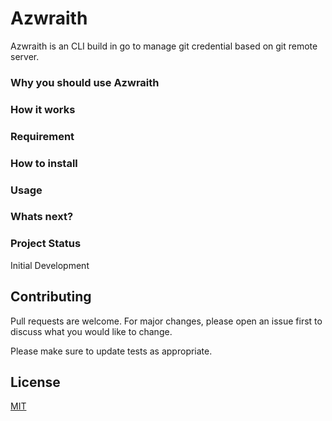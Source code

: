 # Azwraith

Azwraith is an CLI build in go to manage git credential based on git remote server. 

### Why you should use Azwraith

### How it works

### Requirement

### How to install

### Usage

### Whats next?

### Project Status
Initial Development

## Contributing
Pull requests are welcome. For major changes, please open an issue first to discuss what you would like to change.

Please make sure to update tests as appropriate.

## License
[MIT](https://choosealicense.com/licenses/mit/)
